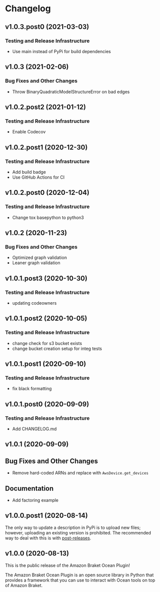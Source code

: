 # Changelog

## v1.0.3.post0 (2021-03-03)

### Testing and Release Infrastructure

 * Use main instead of PyPi for build dependencies

## v1.0.3 (2021-02-06)

### Bug Fixes and Other Changes

 * Throw BinaryQuadraticModelStructureError on bad edges

## v1.0.2.post2 (2021-01-12)

### Testing and Release Infrastructure

 * Enable Codecov

## v1.0.2.post1 (2020-12-30)

### Testing and Release Infrastructure

 * Add build badge
 * Use GitHub Actions for CI

## v1.0.2.post0 (2020-12-04)

### Testing and Release Infrastructure

 * Change tox basepython to python3

## v1.0.2 (2020-11-23)

### Bug Fixes and Other Changes

 * Optimized graph validation
 * Leaner graph validation

## v1.0.1.post3 (2020-10-30)

### Testing and Release Infrastructure

 * updating codeowners

## v1.0.1.post2 (2020-10-05)

### Testing and Release Infrastructure

 * change check for s3 bucket exists
 * change bucket creation setup for integ tests

## v1.0.1.post1 (2020-09-10)

### Testing and Release Infrastructure

 * fix black formatting

## v1.0.1.post0 (2020-09-09)

### Testing and Release Infrastructure

 * Add CHANGELOG.md

## v1.0.1 (2020-09-09)

## Bug Fixes and Other Changes
* Remove hard-coded ARNs and replace with `AwsDevice.get_devices`

## Documentation
* Add factoring example

## v1.0.0.post1 (2020-08-14)

The only way to update a description in PyPi is to upload new files;
however, uploading an existing version is prohibited. The recommended
way to deal with this is with
[post-releases](https://www.python.org/dev/peps/pep-0440/#post-releases).

## v1.0.0 (2020-08-13)

This is the public release of the Amazon Braket Ocean Plugin!

The Amazon Braket Ocean Plugin is an open source library in Python that provides a framework that you can use to interact with Ocean tools on top of Amazon Braket.
